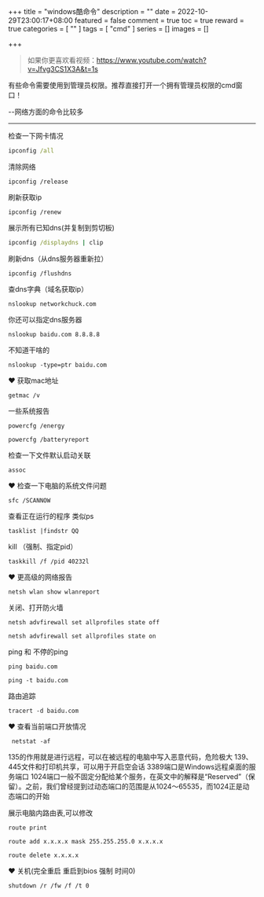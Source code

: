 +++
title = "windows酷命令"
description = ""
date = 2022-10-29T23:00:17+08:00
featured = false
comment = true
toc = true
reward = true
categories = [
  ""
]
tags = [
  "cmd"
]
series = []
images = []

+++
> 如果你更喜欢看视频：https://www.youtube.com/watch?v=Jfvg3CS1X3A&t=1s

有些命令需要使用到管理员权限。推荐直接打开一个拥有管理员权限的cmd窗口！

--网络方面的命令比较多

---

 检查一下网卡情况

```bat
ipconfig /all
```

 清除网络

```
ipconfig /release
```

 刷新获取ip

```
ipconfig /renew
```

 展示所有已知dns(并复制到剪切板)

```bat
ipconfig /displaydns | clip
```

 刷新dns（从dns服务器重新拉）

```
ipconfig /flushdns
```


 查dns字典（域名获取ip）

```
nslookup networkchuck.com
```

 你还可以指定dns服务器

```
nslookup baidu.com 8.8.8.8
```

 不知道干啥的

```
nslookup -type=ptr baidu.com
```


❤ 获取mac地址

```
getmac /v
```


 一些系统报告

```
powercfg /energy
```


```
powercfg /batteryreport
```


 检查一下文件默认启动关联

```
assoc
```


❤ 检查一下电脑的系统文件问题

```
sfc /SCANNOW
```


 查看正在运行的程序 类似ps

```
tasklist |findstr QQ
```

 kill （强制、指定pid）

```
taskkill /f /pid 40232l
```


❤ 更高级的网络报告

```
netsh wlan show wlanreport
```


 关闭、打开防火墙

```
netsh advfirewall set allprofiles state off
```


```
netsh advfirewall set allprofiles state on
```


 ping 和 不停的ping

```
ping baidu.com
```


```
ping -t baidu.com
```


 路由追踪

```
tracert -d baidu.com
```


❤ 查看当前端口开放情况

```
 netstat -af
```

135的作用就是进行远程，可以在被远程的电脑中写入恶意代码，危险极大
139、445文件和打印机共享，可以用于开启空会话
3389端口是Windows远程桌面的服务端口
1024端口一般不固定分配给某个服务，在英文中的解释是“Reserved”（保留）。之前，我们曾经提到过动态端口的范围是从1024～65535，而1024正是动态端口的开始

 展示电脑内路由表,可以修改

```
route print 
```


```
route add x.x.x.x mask 255.255.255.0 x.x.x.x
```


```
route delete x.x.x.x
```


❤ 关机(完全重启 重启到bios 强制 时间0)

```
shutdown /r /fw /f /t 0
```
